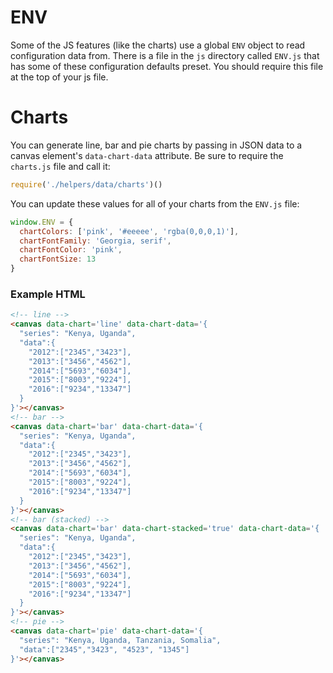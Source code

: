 # ENV
Some of the JS features (like the charts) use a global `ENV` object to read configuration data from.
There is a file in the `js` directory called `ENV.js` that has some of these configuration defaults preset.
You should require this file at the top of your js file.

# Charts
You can generate line, bar and pie charts by passing in JSON data to a canvas element's `data-chart-data` attribute. 
Be sure to require the `charts.js` file and call it:
```js
require('./helpers/data/charts')()
```
You can update these values for all of your charts from the `ENV.js` file:
```js
window.ENV = {
  chartColors: ['pink', '#eeeee', 'rgba(0,0,0,1)'],
  chartFontFamily: 'Georgia, serif',
  chartFontColor: 'pink',
  chartFontSize: 13
}
```

### Example HTML
```html
<!-- line -->
<canvas data-chart='line' data-chart-data='{
  "series": "Kenya, Uganda",
  "data":{
    "2012":["2345","3423"],
    "2013":["3456","4562"],
    "2014":["5693","6034"],
    "2015":["8003","9224"],
    "2016":["9234","13347"]
  }
}'></canvas>
<!-- bar -->
<canvas data-chart='bar' data-chart-data='{
  "series": "Kenya, Uganda",
  "data":{
    "2012":["2345","3423"],
    "2013":["3456","4562"],
    "2014":["5693","6034"],
    "2015":["8003","9224"],
    "2016":["9234","13347"]
  }
}'></canvas>
<!-- bar (stacked) -->
<canvas data-chart='bar' data-chart-stacked='true' data-chart-data='{
  "series": "Kenya, Uganda",
  "data":{
    "2012":["2345","3423"],
    "2013":["3456","4562"],
    "2014":["5693","6034"],
    "2015":["8003","9224"],
    "2016":["9234","13347"]
  }
}'></canvas>
<!-- pie -->
<canvas data-chart='pie' data-chart-data='{
  "series": "Kenya, Uganda, Tanzania, Somalia",
  "data":["2345","3423", "4523", "1345"]
}'></canvas>
```
